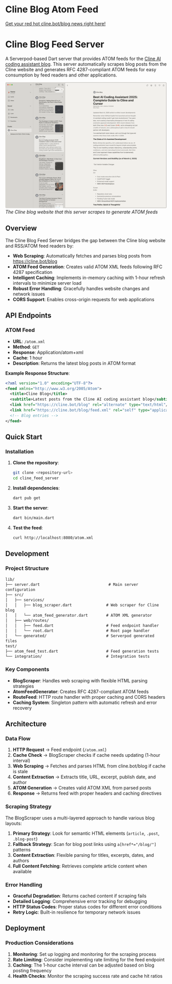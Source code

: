 # Cline Blog Atom Feed
[Get your red hot cline.bot/blog news right here!](https://cline-feed-server-vxab2vmxea-uc.a.run.app/atom.xml)

# Cline Blog Feed Server

A Serverpod-based Dart server that provides ATOM feeds for the [Cline AI coding
assistant blog](https://cline.bot/blog). This server automatically scrapes blog
posts from the Cline website and generates RFC 4287-compliant ATOM feeds for
easy consumption by feed readers and other applications.

![Cline Blog Screenshot](readme/cline-blog-screenshot.png) *The Cline blog
website that this server scrapes to generate ATOM feeds*

## Overview

The Cline Blog Feed Server bridges the gap between the Cline blog website and
RSS/ATOM feed readers by:

- **Web Scraping**: Automatically fetches and parses blog posts from
  https://cline.bot/blog
- **ATOM Feed Generation**: Creates valid ATOM XML feeds following RFC 4287
  specification
- **Intelligent Caching**: Implements in-memory caching with 1-hour refresh
  intervals to minimize server load
- **Robust Error Handling**: Gracefully handles website changes and network
  issues
- **CORS Support**: Enables cross-origin requests for web applications

## API Endpoints

### ATOM Feed
- **URL**: `/atom.xml`
- **Method**: `GET`
- **Response**: Application/atom+xml
- **Cache**: 1 hour
- **Description**: Returns the latest blog posts in ATOM format

**Example Response Structure**:
```xml
<?xml version="1.0" encoding="UTF-8"?>
<feed xmlns="http://www.w3.org/2005/Atom">
  <title>Cline Blog</title>
  <subtitle>Latest posts from the Cline AI coding assistant blog</subtitle>
  <link href="https://cline.bot/blog" rel="alternate" type="text/html"/>
  <link href="https://cline.bot/blog/feed.xml" rel="self" type="application/atom+xml"/>
  <!-- Blog entries -->
</feed>
```

## Quick Start

### Installation

1. **Clone the repository**:
   ```bash
   git clone <repository-url>
   cd cline_feed_server
   ```

2. **Install dependencies**:
   ```bash
   dart pub get
   ```

3. **Start the server**:
   ```bash
   dart bin/main.dart
   ```

4. **Test the feed**:
   ```bash
   curl http://localhost:8080/atom.xml
   ```

## Development

### Project Structure

```
lib/
├── server.dart                              # Main server configuration
├── src/
│   ├── services/
│   │   ├── blog_scraper.dart               # Web scraper for Cline blog
│   │   └── atom_feed_generator.dart        # ATOM XML generator
│   ├── web/routes/
│   │   ├── feed.dart                       # Feed endpoint handler
│   │   └── root.dart                       # Root page handler
│   └── generated/                          # Serverpod generated files
test/
├── atom_feed_test.dart                     # Feed generation tests
└── integration/                            # Integration tests
```

### Key Components

- **BlogScraper**: Handles web scraping with flexible HTML parsing strategies
- **AtomFeedGenerator**: Creates RFC 4287-compliant ATOM feeds
- **RouteFeed**: HTTP route handler with proper caching and CORS headers
- **Caching System**: Singleton pattern with automatic refresh and error
  recovery

## Architecture

### Data Flow

1. **HTTP Request** → Feed endpoint (`/atom.xml`)
2. **Cache Check** → BlogScraper checks if cache needs updating (1-hour
   interval)
3. **Web Scraping** → Fetches and parses HTML from cline.bot/blog if cache is
   stale
4. **Content Extraction** → Extracts title, URL, excerpt, publish date, and
   author
5. **ATOM Generation** → Creates valid ATOM XML from parsed posts
6. **Response** → Returns feed with proper headers and caching directives

### Scraping Strategy

The BlogScraper uses a multi-layered approach to handle various blog layouts:

1. **Primary Strategy**: Look for semantic HTML elements (`article`, `.post`,
   `.blog-post`)
2. **Fallback Strategy**: Scan for blog post links using `a[href*="/blog/"]`
   patterns
3. **Content Extraction**: Flexible parsing for titles, excerpts, dates, and
   authors
4. **Full Content Fetching**: Retrieves complete article content when available

### Error Handling

- **Graceful Degradation**: Returns cached content if scraping fails
- **Detailed Logging**: Comprehensive error tracking for debugging
- **HTTP Status Codes**: Proper status codes for different error conditions
- **Retry Logic**: Built-in resilience for temporary network issues

## Deployment

### Production Considerations

1. **Monitoring**: Set up logging and monitoring for the scraping process
2. **Rate Limiting**: Consider implementing rate limiting for the feed endpoint
3. **Caching**: The 1-hour cache interval can be adjusted based on blog posting
   frequency
4. **Health Checks**: Monitor the scraping success rate and cache hit ratios

